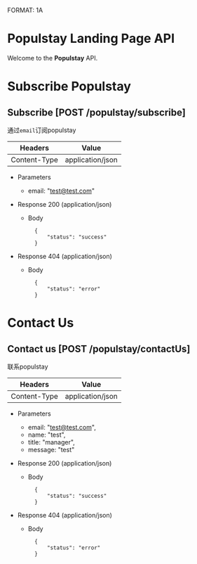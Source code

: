 FORMAT: 1A

# Populstay Landing Page API
Welcome to the **Populstay** API.

# Subscribe Populstay

## Subscribe [POST /populstay/subscribe]
通过`email`订阅populstay


Headers       | Value
------------- | ----------------
Content-Type  | application/json


+ Parameters

    + email: "test@test.com"

+ Response 200 (application/json)

    + Body

            {
                "status": "success"
            }

+ Response 404 (application/json)

    + Body

            {
                "status": "error"
            }


# Contact Us

## Contact us [POST /populstay/contactUs]
联系populstay


Headers       | Value
------------- | ----------------
Content-Type  | application/json


+ Parameters

    + email: "test@test.com",
    + name: "test",
    + title: "manager",
    + message: "test"

+ Response 200 (application/json)

    + Body

            {
                "status": "success"
            }
            
+ Response 404 (application/json)

    + Body

            {
                "status": "error"
            }